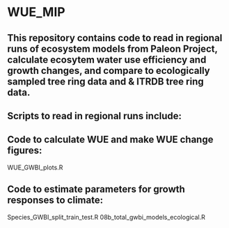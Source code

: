 # WUE_MIP

## This repository contains code to read in regional runs of ecosystem models from Paleon Project, calculate ecosytem water use efficiency and growth changes, and compare to ecologically sampled tree ring data and & ITRDB tree ring data.

## Scripts to read in regional runs include:

## Code to calculate WUE and make WUE change figures:

WUE_GWBI_plots.R

## Code to estimate parameters for growth responses to climate:

Species_GWBI_split_train_test.R
08b_total_gwbi_models_ecological.R
